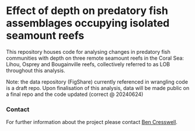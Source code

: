 # Effect of depth on predatory fish assemblages occupying isolated seamount reefs

This repository houses code for analysing changes in predatory fish communities with depth on three remote seamount reefs in the Coral Sea: Lihou, Osprey and Bougainville reefs, collectively referred to as LOB throughout this analysis.

Note: the data repository (FigShare) currently referenced in wrangling code is a draft repo. Upon finalisation of this analysis, data will be made public on a final repo and the code updated (correct @ 20240624)



### Contact
For further information about the project please contact [Ben Cresswell](benjamin.cresswell@jcu.edu.au).